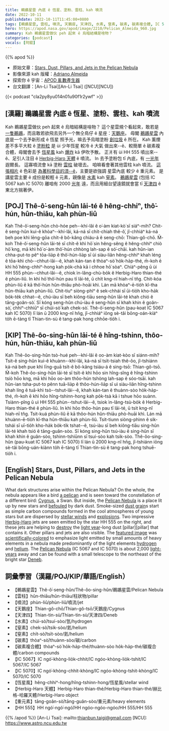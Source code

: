 ```yaml
---
title: 鵜鶘星雲 內底 ê 恆星、塗粉、雲柱、kah 噴流
date: 2022-10-11
publishdate: 2022-10-11T11:45:00+0800
tags: [鵜鶘星雲, 雲柱, 噴流, 天鵝座, 天津四, 水素, 窒素, 碳素, 碳素複合體, IC 5067, IC 5070, 恆星風, Herbig-Haro 天體, 重元素, HH 555]
hero: https://apod.nasa.gov/apod/image/2210/Pelican_Almeida_960.jpg
summary: Kah 鵜鶘星雲做伙 peh 起來 ê 烏暗結構是啥物？
categories: [podcast]
vocals: [阿錕]
---
```


{{% apod %}}

- 原始文章：[Stars, Dust, Pillars, and Jets in the Pelican Nebula](https://apod.nasa.gov/apod/ap221011.html)
- 影像來源 kah 版權：[Adriano Almeida](https://www.instagram.com/north.stargazer/)
- 探索你 ê 宇宙：[APOD 亂數產生器](http://apod.nasa.gov/apod/random_apod.html)
- 台文翻譯：[An-Li Tsai][An-Li Tsai] ([NCU][NCU])

{{< podcast "cla2py8yu014n01u90f1r2ywf" >}}

## [漢羅] 鵜鶘星雲 內底 ê 恆星、塗粉、雲柱、kah 噴流
Kah 鵜鶘星雲做伙 peh 起來 ê 烏暗結構是啥物？
這个星雲規个看起來，敢若是 [一隻鵜鶘][a pelican]，而且敢若欲飛去另外一个無仝鳥仔 ê 星座：[天鵝座][Cygnus]。
毋閣 [鵜鶘星雲][Pelican Nebula 1] 內底是一个去予新形成 ê 恆星 照予光，嘛去予烏暗塗粉 [創垃圾][befouled] ê 所在。
Kah 薰煙差不多平大粒 ê [塗粉粒][dust grain] 是 ùi 少年恆星 較冷 ê 大氣 做出來--ê、較簡單 ê 碳素複合體，毋閣會去予 [恆星風][stellar winds] kah [爆炸][explosions] kā 伊吹予散。
正爿有 ùi HH 555 噴出來--ê、足引人注目 ê [Herbig-Haro 天體][Herbig-Haro] ê 噴流。
In 去予塗粉包 tī 內底，有 [一光年][light year] 遐爾長。
這寡噴流會 kā 塗粉 [雲柱][pillar t] 破壞去。
咱嘛看會著其他雲柱 kah 噴流。
[這張相片][featured image] ê 色彩是 [為著科學目的漆--ê][scientifically-colored]，主要是欲強調 星雲內底 較少 ê 重元素。
是講星雲主要 ê 成份是較輕 ê 元素，親像是 [水素][hydrogen] kah [窒素][helium]。
[鵜鶘星雲][Pelican Nebula 2] (包括 IC 5067 kah IC 5070) 離咱有 2000 [光年][light-years] 遠，而且用細台望遠鏡就會當 tī [天津四][Deneb] ê 東北方揣著伊。

## [POJ] Thê-ô͘-seng-hûn lāi-té ê hêng-chhiⁿ, thô͘-hún, hûn-thiāu, kah phùn-liû
Kah Thê-ô͘-seng-hûn chò-hóe peh--khí-lâi ê o͘-àm kiat-kò͘ sī siáⁿ-mih?
Chit-ê seng-hûn kui-ê khòaⁿ--khí-lâi, ká-ná sī chi̍t-chiah thê-ô͘, jî-chhiáⁿ ká-ná beh poe khì lēng-gōa chi̍t-ê bô-kâng chiáu-á ê seng-chō: Thian-gô-chō.
M̄-koh Thê-ô͘-seng-hûn lāi-té sī chi̍t-ê khì hō͘ sin hêng-sêng ê hêng-chhiⁿ chiò hō͘ kng, mā khì hō͘ o͘-àm thô͘-hún chhòng lah-sap ê só͘-chāi.
kah hûn-ian chha-put-to pêⁿ tōa-lia̍p ê thô͘-hún-lia̍p sī ùi siàu-liân hêng-chhiⁿ khah léng ê tōa-khì chò--chhut-lâi--ê, khah kán-tan ê thòaⁿ-sò͘ ho̍k-ha̍p-thé, m̄-koh ē khì hō͘ hêng-chhiⁿ-hong kah po̍k-chà kā i chhoe hō͘ sòaⁿ.
Chiàⁿ-pêng ū ùi HH 555 phùn--chhut-lâi--ê, chiok ìn-lâng-chù-bo̍k ê Herbig-Haro thian-thé ê phùn-liû.
In khì hō͘ thô͘-hún pau tī lāi-té, ū chi̍t kng-nî hiah-nī tn̂g.
Chit-kóa phùn-liû ē kā thô͘-hún hûn-thiāu phò-hoāi khì.
Lán mā khòaⁿ-ē-tio̍h kî-tha hûn-thiāu kah phùn-liû.
Chit-tiuⁿ siòng-phìⁿ ê sek-chhái sī ūi-tio̍h kho-ha̍k bo̍k-te̍k chhat--ê, chú-iàu sī beh kiông-tiāu seng-hûn lāi-té khah chió ê tāng-goân-sò͘.
Sī kóng seng-hûn chú-iàu ê seng-hûn sī khah khin ê goân-sò͘, chhiⁿ-chhiūⁿ sī chúi-sò͘ kah chek-sò͘.
Thê-ô͘-seng-hûn (pau-koat IC 5067 kah IC 5070) lī lán ū 2000 kng-nî hn̄g, jî-chhiáⁿ iōng sè-tâi bōng-oán-kiàⁿ to̍h ē-tàng tī Thian-tin-sù ê tang-pak hong chhōe-tio̍h i.

## [KIP] Thê-ôo-sing-hûn lāi-té ê hîng-tshinn, thôo-hún, hûn-thiāu, kah phùn-liû
Kah Thê-ôo-sing-hûn tsò-hué peh--khí-lâi ê oo-àm kiat-kòo sī siánn-mih?
Tsit-ê sing-hûn kui-ê khuànn--khí-lâi, ká-ná sī tsi̍t-tsiah thê-ôo, jî-tshiánn ká-ná beh pue khì līng-guā tsi̍t-ê bô-kâng tsiáu-á ê sing-tsō: Thian-gô-tsō.
M̄-koh Thê-ôo-sing-hûn lāi-té sī tsi̍t-ê khì hōo sin hîng-sîng ê hîng-tshinn tsiò hōo kng, mā khì hōo oo-àm thôo-hún tshòng lah-sap ê sóo-tsāi.
kah hûn-ian tsha-put-to pênn tuā-lia̍p ê thôo-hún-lia̍p sī uì siàu-liân hîng-tshinn khah líng ê tuā-khì tsò--tshut-lâi--ê, khah kán-tan ê thuànn-sòo ho̍k-ha̍p-thé, m̄-koh ē khì hōo hîng-tshinn-hong kah po̍k-tsà kā i tshue hōo suànn.
Tsiànn-pîng ū uì HH 555 phùn--tshut-lâi--ê, tsiok ìn-lâng-tsù-bo̍k ê Herbig-Haro thian-thé ê phùn-liû.
In khì hōo thôo-hún pau tī lāi-té, ū tsi̍t kng-nî hiah-nī tn̂g.
Tsit-kuá phùn-liû ē kā thôo-hún hûn-thiāu phò-huāi khì.
Lán mā khuànn-ē-tio̍h kî-tha hûn-thiāu kah phùn-liû.
Tsit-tiunn siòng-phìnn ê sik-tshái sī uī-tio̍h kho-ha̍k bo̍k-ti̍k tshat--ê, tsú-iàu sī beh kiông-tiāu sing-hûn lāi-té khah tsió ê tāng-guân-sòo.
Sī kóng sing-hûn tsú-iàu ê sing-hûn sī khah khin ê guân-sòo, tshinn-tshiūnn sī tsuí-sòo kah tsik-sòo.
Thê-ôo-sing-hûn (pau-kuat IC 5067 kah IC 5070) lī lán ū 2000 kng-nî hn̄g, jî-tshiánn iōng sè-tâi bōng-uán-kiànn to̍h ē-tàng tī Thian-tin-sù ê tang-pak hong tshuē-tio̍h i.

## [English] Stars, Dust, Pillars, and Jets in the Pelican Nebula

What dark structures arise within the Pelican Nebula?
On the whole, the nebula appears like a bird [a pelican][a pelican] and is seen toward the constellation of a different bird: [Cygnus][Cygnus], a Swan.
But inside, the [Pelican Nebula][Pelican Nebula 1] is a place lit up by new stars and [befouled][befouled] by dark dust.
Smoke-sized [dust grain][dust grain]s start as simple carbon compounds formed in the cool atmospheres of young stars but are dispersed by [stellar winds][stellar winds] and [explosions][explosions].
Two impressive [Herbig-Haro][Herbig-Haro] jets are seen emitted by the star HH 555 on the right, and these jets are helping to [destroy][destroy] the [light year][light year]\-long dust [pillar][pillar] that contains it.
Other pillars and jets are also visible.
The [featured image][featured image] was [scientifically-colored][scientifically-colored] to emphasize light emitted by small amounts of heavy elements in a nebula made predominantly of the light elements [hydrogen][hydrogen] and [helium][helium].
The [Pelican Nebula][Pelican Nebula 2] (IC 5067 and IC 5070) is about 2,000 [light-years][light-years] away and can be found with a small telescope to the northeast of the bright star [Deneb][Deneb].

## 詞彙學習（漢羅/POJ/KIP/華語/English）
- 【鵜鶘星雲】Thê-ô͘-seng-hûn/Thê-ôo-sing-hûn/鵜鶘星雲/Pelican Nebula
- 【雲柱】hûn-thiāu/hûn-thiāu/柱狀物/pillar
- 【噴流】phùn-liû/phùn-liû/噴流/jet
- 【天鵝座】Thian-gô-chō/Thian-gô-tsō/天鵝座/Cygnus
- 【天津四】Thian-tin-sù/Thian-tin-sù/天津四/Deneb
- 【水素】chúi-sò͘/tsuí-sòo/氫/hydrogen
- 【窒素】chek-sò͘/tsik-sòo/氦/helium
- 【窒素】chi̍t-sò͘/tsi̍t-sòo/氦/helium
- 【碳素】thòaⁿ-sò͘/thuànn-sòo/碳/carbon
- 【碳素複合體】thòaⁿ-sò͘ ho̍k-ha̍p-thé/thuànn-sòo ho̍k-ha̍p-thé/碳複合體/carbon compounds
- 【IC 5067】IC ngó͘-khòng-lio̍k-chhit/IC ngóo-khòng-lio̍k-tshit/IC 5067/IC 5067
- 【IC 5070】IC ngó͘-khòng-chhit-khòng/IC ngóo-khòng-tshit-khòng/IC 5070/IC 5070
- 【恆星風】hêng-chhiⁿ-hong/hîng-tshinn-hong/恆星風/stellar wind
- 【Herbig-Haro 天體】Herbig-Haro thian-thé/Herbig-Haro thian-thé/赫比格-哈羅天體/Herbig-Haro object
- 【重元素】tāng-goân-sò͘/tāng-guân-sòo/重元素/heavy elements
- 【HH 555】HH ngó͘-ngó͘-ngó͘/HH ngóo-ngóo-ngóo/HH 555/HH 555

{{% /apod %}}
[An-Li Tsai]: mailto:thianbun.taigi@gmail.com
[NCU]: https://www.astro.ncu.edu.tw

[copyright]: https://apod.nasa.gov/apod/fap/lib/about_apod.html#srapply
[License]: https://creativecommons.org/licenses/by/2.0/

[a pelican]:https://en.wikipedia.org/wiki/Pelican
[Cygnus]:https://chandra.harvard.edu/photo/constellations/cygnus.html
[Pelican Nebula 1]:https://en.wikipedia.org/wiki/Pelican_Nebula
[befouled]:http://lazerhorse.org/wp-content/uploads/2013/09/Potoo-weird-funny-bird-big-eyes-stare.jpg
[dust grain]:https://apod.nasa.gov/apod/ap030706.html
[stellar winds]:https://solarscience.msfc.nasa.gov/SolarWind.shtml
[explosions]:https://www.youtube.com/watch?v=wymMn-SmALY
[Herbig-Haro]:http://en.wikipedia.org/wiki/Herbig%E2%80%93Haro_object
[destroy]:https://apod.nasa.gov/apod/ap130324.html
[light year]:http://starchild.gsfc.nasa.gov/docs/StarChild/questions/question19.html
[pillar e]:https://apod.nasa.gov/apod/ap220925.html
[pillar t]:https://apod.tw/daily/20220925/
[featured image]:https://www.instagram.com/p/CenHt5SDQE6/
[scientifically-colored]:http://bf-astro.com/hubblep.htm
[hydrogen]:http://apod.nasa.gov/rjn/apod/lib/lament.html
[helium]:https://www.smithsonianmag.com/history/how-scientists-discovered-helium-first-alien-element-1868-180970057/
[Pelican Nebula 2]:http://apod.nasa.gov/cgi-bin/apod/apod_search?tquery=Pelican+Nebula
[light-years]:https://spaceplace.nasa.gov/light-year/en/
[Deneb]:https://earthsky.org/brightest-stars/deneb-among-the-farthest-stars-to-be-seen
